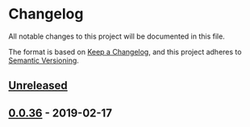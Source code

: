 # Changelog
All notable changes to this project will be documented in this file.

The format is based on [Keep a Changelog](https://keepachangelog.com/en/1.0.0/),
and this project adheres to [Semantic Versioning](https://semver.org/spec/v2.0.0.html).


## [Unreleased]


## [0.0.36] - 2019-02-17


[Unreleased]: https://github.com/alecrabbit/php-traits/compare/0.0.36...HEAD
[0.0.36]: https://github.com/alecrabbit/php-traits/compare/0.0.35...0.0.36